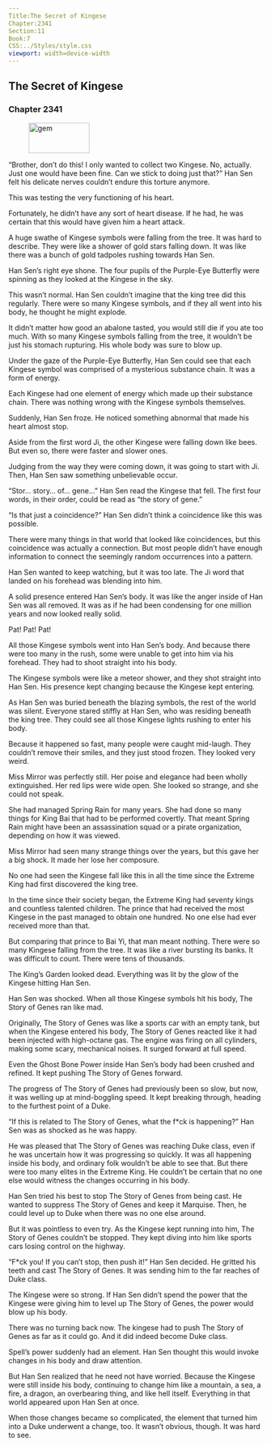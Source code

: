 ```yaml
---
Title:The Secret of Kingese 
Chapter:2341 
Section:11 
Book:7 
CSS:../Styles/style.css 
viewport: width=device-width
---
```

  
## The Secret of Kingese
### Chapter 2341
  
<figure>
	<img src="../Images/gem.gif" alt="gem" id="gem" width="120" height="60" />
</figure>
  

  
“Brother, don’t do this! I only wanted to collect two Kingese. No, actually. Just one would have been fine. Can we stick to doing just that?” Han Sen felt his delicate nerves couldn’t endure this torture anymore.

This was testing the very functioning of his heart.

Fortunately, he didn’t have any sort of heart disease. If he had, he was certain that this would have given him a heart attack.

A huge swathe of Kingese symbols were falling from the tree. It was hard to describe. They were like a shower of gold stars falling down. It was like there was a bunch of gold tadpoles rushing towards Han Sen.

Han Sen’s right eye shone. The four pupils of the Purple-Eye Butterfly were spinning as they looked at the Kingese in the sky.

This wasn’t normal. Han Sen couldn’t imagine that the king tree did this regularly. There were so many Kingese symbols, and if they all went into his body, he thought he might explode.

It didn’t matter how good an abalone tasted, you would still die if you ate too much. With so many Kingese symbols falling from the tree, it wouldn’t be just his stomach rupturing. His whole body was sure to blow up.

Under the gaze of the Purple-Eye Butterfly, Han Sen could see that each Kingese symbol was comprised of a mysterious substance chain. It was a form of energy.

Each Kingese had one element of energy which made up their substance chain. There was nothing wrong with the Kingese symbols themselves.

Suddenly, Han Sen froze. He noticed something abnormal that made his heart almost stop.

Aside from the first word Ji, the other Kingese were falling down like bees. But even so, there were faster and slower ones.

Judging from the way they were coming down, it was going to start with Ji. Then, Han Sen saw something unbelievable occur.

“Stor… story… of… gene…” Han Sen read the Kingese that fell. The first four words, in their order, could be read as “the story of gene.”

“Is that just a coincidence?” Han Sen didn’t think a coincidence like this was possible.

There were many things in that world that looked like coincidences, but this coincidence was actually a connection. But most people didn’t have enough information to connect the seemingly random occurrences into a pattern.

Han Sen wanted to keep watching, but it was too late. The Ji word that landed on his forehead was blending into him.

A solid presence entered Han Sen’s body. It was like the anger inside of Han Sen was all removed. It was as if he had been condensing for one million years and now looked really solid.

Pat! Pat! Pat!

All those Kingese symbols went into Han Sen’s body. And because there were too many in the rush, some were unable to get into him via his forehead. They had to shoot straight into his body.

The Kingese symbols were like a meteor shower, and they shot straight into Han Sen. His presence kept changing because the Kingese kept entering.

As Han Sen was buried beneath the blazing symbols, the rest of the world was silent. Everyone stared stiffly at Han Sen, who was residing beneath the king tree. They could see all those Kingese lights rushing to enter his body.

Because it happened so fast, many people were caught mid-laugh. They couldn’t remove their smiles, and they just stood frozen. They looked very weird.

Miss Mirror was perfectly still. Her poise and elegance had been wholly extinguished. Her red lips were wide open. She looked so strange, and she could not speak.

She had managed Spring Rain for many years. She had done so many things for King Bai that had to be performed covertly. That meant Spring Rain might have been an assassination squad or a pirate organization, depending on how it was viewed.

Miss Mirror had seen many strange things over the years, but this gave her a big shock. It made her lose her composure.

No one had seen the Kingese fall like this in all the time since the Extreme King had first discovered the king tree.

In the time since their society began, the Extreme King had seventy kings and countless talented children. The prince that had received the most Kingese in the past managed to obtain one hundred. No one else had ever received more than that.

But comparing that prince to Bai Yi, that man meant nothing. There were so many Kingese falling from the tree. It was like a river bursting its banks. It was difficult to count. There were tens of thousands.

The King’s Garden looked dead. Everything was lit by the glow of the Kingese hitting Han Sen.

Han Sen was shocked. When all those Kingese symbols hit his body, The Story of Genes ran like mad.

Originally, The Story of Genes was like a sports car with an empty tank, but when the Kingese entered his body, The Story of Genes reacted like it had been injected with high-octane gas. The engine was firing on all cylinders, making some scary, mechanical noises. It surged forward at full speed.

Even the Ghost Bone Power inside Han Sen’s body had been crushed and refined. It kept pushing The Story of Genes forward.

The progress of The Story of Genes had previously been so slow, but now, it was welling up at mind-boggling speed. It kept breaking through, heading to the furthest point of a Duke.

“If this is related to The Story of Genes, what the f*ck is happening?” Han Sen was as shocked as he was happy.

He was pleased that The Story of Genes was reaching Duke class, even if he was uncertain how it was progressing so quickly. It was all happening inside his body, and ordinary folk wouldn’t be able to see that. But there were too many elites in the Extreme King. He couldn’t be certain that no one else would witness the changes occurring in his body.

Han Sen tried his best to stop The Story of Genes from being cast. He wanted to suppress The Story of Genes and keep it Marquise. Then, he could level up to Duke when there was no one else around.

But it was pointless to even try. As the Kingese kept running into him, The Story of Genes couldn’t be stopped. They kept diving into him like sports cars losing control on the highway.

“F*ck you! If you can’t stop, then push it!” Han Sen decided. He gritted his teeth and cast The Story of Genes. It was sending him to the far reaches of Duke class.

The Kingese were so strong. If Han Sen didn’t spend the power that the Kingese were giving him to level up The Story of Genes, the power would blow up his body.

There was no turning back now. The kingese had to push The Story of Genes as far as it could go. And it did indeed become Duke class.

Spell’s power suddenly had an element. Han Sen thought this would invoke changes in his body and draw attention.

But Han Sen realized that he need not have worried. Because the Kingese were still inside his body, continuing to change him like a mountain, a sea, a fire, a dragon, an overbearing thing, and like hell itself. Everything in that world appeared upon Han Sen at once.

When those changes became so complicated, the element that turned him into a Duke underwent a change, too. It wasn’t obvious, though. It was hard to see.